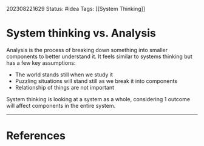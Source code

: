 202308221629
Status: #idea
Tags: [[System Thinking]]
# System thinking vs. Analysis

Analysis is the process of breaking down something into smaller components to better understand it. It feels similar to systems thinking but has a few key assumptions:

- The world stands still when we study it
- Puzzling situations will stand still as we break it into components
- Relationship of things are not important

System thinking is looking at a system as a whole, considering 1 outcome will affect components in the entire system.

---
# References